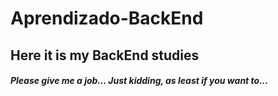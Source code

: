 # Aprendizado-BackEnd

<h2>Here it is my BackEnd studies</h2>
<h5>Please give me a job... Just kidding, as least if you want to... </h5>
